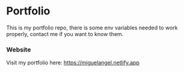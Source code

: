 # Portfolio

This is my portfolio repo, there is some env variables needed to work properly, contact me if you want to know them.


### Website

Visit my portfolio here: https://miguelangel.netlify.app

